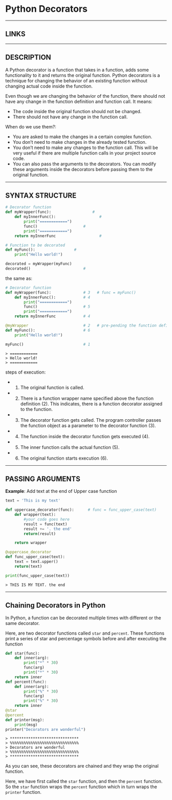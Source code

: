 # Python Decorators


---


## LINKS


---


## DESCRIPTION

A Python decorator is a function that takes in a function, adds some functionality to it and returns the original function.
Python decorators is a technique for changing the behavior of an existing function without changing actual code inside the function.

Even though we are changing the behavior of the function, there should not have any change in the function definition and function call. It means:

- The code inside the original function should not be changed.
- There should not have any change in the function call.

When do we use them?:

- You are asked to make the changes in a certain complex function.
- You don’t need to make changes in the already tested function.
- You don’t need to make any changes to the function call. This will be very useful if there are multiple function calls in your project source code.
- You can also pass the arguments to the decorators. You can modify these arguments inside the decorators before passing them to the original function.

---


## SYNTAX STRUCTURE

```python
# Decorator function
def myWrapper(func):                  #
    def myInnerFunc():                   #
        print("============")                       
        func()                    #
        print("============")                       
    return myInnerFunc                   #     

# Function to be decorated
def myFunc():                 #
    print("Hello world!")                       

decorated = myWrapper(myFunc)                       
decorated()                       #
```

the same as:

```python
# Decorator function
def myWrapper(func):              # 3   # func = myFunc()
    def myInnerFunc():            # 4
        print("============")
        func()                    # 5
        print("============")
    return myInnerFunc            # 4

@myWrapper                        # 2   # pre-pending the function definition with a decorator name and the @ ("address sign", "at") symbol.
def myFunc():                     # 6
    print("Hello world!")

myFunc()                          # 1
```
```
> ============
> Hello world!
> ============
```

steps of execution:

- 1. The original function is called.
- 2. There is a function wrapper name specified above the function definition (2). This indicates, there is a function decorator assigned to the function.
- 3. The decorator function gets called. The program controller passes the function object as a parameter to the decorator function (3).
- 4. The function inside the decorator function gets executed (4).
- 5. The inner function calls the actual function (5).
- 6. The original function starts execution (6).


---


## PASSING ARGUMENTS

**Example**: Add text at the end of Upper case function
```python
text = 'This is my text'

def uppercase_decorator(func):      # func = func_upper_case(text)
    def wrapper(text):
        #your code goes here
        result = func(text)
        result += '. the end'
        return(result)

    return wrapper

@uppercase_decorator
def func_upper_case(text):
    text = text.upper()
    return(text)

print(func_upper_case(text))
```
```
> THIS IS MY TEXT. the end
```


---


## Chaining Decorators in Python

In Python, a function can be decorated multiple times with different or the same decorator.

Here, are two decorator functions called `star` and `percent`. These functions print a series of star and percentage symbols before and after executing the function

```python
def star(func):
    def inner(arg):
        print("*" * 30)
        func(arg)
        print("*" * 30)
    return inner
def percent(func):
    def inner(arg):
        print("%" * 30)
        func(arg)
        print("%" * 30)
    return inner
@star
@percent
def printer(msg):
    print(msg)
printer("Decorators are wonderful")
```
```
> ******************************
> %%%%%%%%%%%%%%%%%%%%%%%%%%%%%%
> Decorators are wonderful
> %%%%%%%%%%%%%%%%%%%%%%%%%%%%%%
> ******************************
```

As you can see, these decorators are chained and they wrap the original function.

Here, we have first called the `star` function, and then the `percent` function. So the `star` function wraps the `percent` function which in turn wraps the `printer` function.

